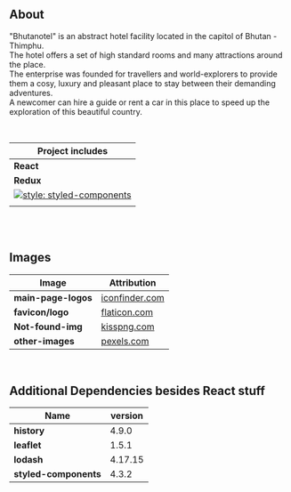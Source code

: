 ## About

"Bhutanotel" is an abstract hotel facility located in the capitol of Bhutan - Thimphu. <br/>
The hotel offers a set of high standard rooms and many attractions around the place. <br/>
The enterprise was founded for travellers and world-explorers to provide them a cosy, luxury and pleasant place to stay between their demanding adventures. <br/>
A newcomer can hire a guide or rent a car in this place to speed up the exploration of this beautiful country. <br/>

<br/>

| Project includes |
| ---------------- |
| **React** |
| **Redux** |
| [![style: styled-components](https://img.shields.io/badge/style-%F0%9F%92%85%20styled--components-orange.svg?colorB=daa357&colorA=db748e)](https://github.com/styled-components/styled-components) |
| | 

<br/>

<br/>

## Images

| Image  | Attribution |
| ------------- | ------------- |
| **main-page-logos** | [iconfinder.com](https://www.iconfinder.com/)  |
| **favicon/logo** | [flaticon.com](https://www.flaticon.com/)  |
| **Not-found-img** | [kisspng.com](https://kisspng.com)  |
| **other-images** | [pexels.com](https://www.pexels.com/)  |

<br/>

## Additional Dependencies besides React stuff

| Name  | version |
| ------------- | ------------- |
| **history** | 4.9.0  |
| **leaflet** | 1.5.1  |
| **lodash** | 4.17.15  |
| **styled-components** | 4.3.2  |